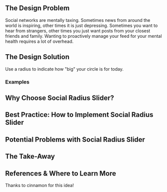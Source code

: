 ## The Design Problem 

Social networks are mentally taxing. Sometimes news from around the world is inspiring, other times it is just depressing. Sometimes you want to hear from
strangers, other times you just want posts from your closest friends and family. Wanting to proactively manage your feed for your mental health requires a lot
of overhead.

## The Design Solution 

Use a radius to indicate how "big" your circle is for today.

### Examples 

## Why Choose Social Radius Slider? 

## Best Practice: How to Implement Social Radius Slider

## Potential Problems with Social Radius Slider

## The Take-Away

## References & Where to Learn More 
Thanks to cinnamon for this idea!
